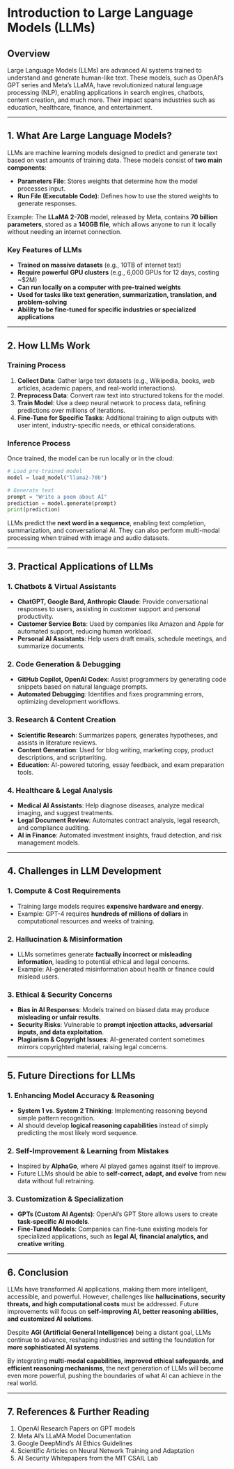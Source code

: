 # Introduction to Large Language Models (LLMs)

## **Overview**
Large Language Models (LLMs) are advanced AI systems trained to understand and generate human-like text. These models, such as OpenAI’s GPT series and Meta’s LLaMA, have revolutionized natural language processing (NLP), enabling applications in search engines, chatbots, content creation, and much more. Their impact spans industries such as education, healthcare, finance, and entertainment.

---

## **1. What Are Large Language Models?**
LLMs are machine learning models designed to predict and generate text based on vast amounts of training data. These models consist of **two main components**:
- **Parameters File**: Stores weights that determine how the model processes input.
- **Run File (Executable Code)**: Defines how to use the stored weights to generate responses.

Example: The **LLaMA 2-70B** model, released by Meta, contains **70 billion parameters**, stored as a **140GB file**, which allows anyone to run it locally without needing an internet connection.

### **Key Features of LLMs**
- **Trained on massive datasets** (e.g., 10TB of internet text)
- **Require powerful GPU clusters** (e.g., 6,000 GPUs for 12 days, costing ~$2M)
- **Can run locally on a computer with pre-trained weights**
- **Used for tasks like text generation, summarization, translation, and problem-solving**
- **Ability to be fine-tuned for specific industries or specialized applications**

---

## **2. How LLMs Work**
### **Training Process**
1. **Collect Data**: Gather large text datasets (e.g., Wikipedia, books, web articles, academic papers, and real-world interactions).
2. **Preprocess Data**: Convert raw text into structured tokens for the model.
3. **Train Model**: Use a deep neural network to process data, refining predictions over millions of iterations.
4. **Fine-Tune for Specific Tasks**: Additional training to align outputs with user intent, industry-specific needs, or ethical considerations.

### **Inference Process**
Once trained, the model can be run locally or in the cloud:
```python
# Load pre-trained model
model = load_model("llama2-70b")

# Generate text
prompt = "Write a poem about AI"
prediction = model.generate(prompt)
print(prediction)
```
LLMs predict the **next word in a sequence**, enabling text completion, summarization, and conversational AI. They can also perform multi-modal processing when trained with image and audio datasets.

---

## **3. Practical Applications of LLMs**
### **1. Chatbots & Virtual Assistants**
- **ChatGPT, Google Bard, Anthropic Claude**: Provide conversational responses to users, assisting in customer support and personal productivity.
- **Customer Service Bots**: Used by companies like Amazon and Apple for automated support, reducing human workload.
- **Personal AI Assistants**: Help users draft emails, schedule meetings, and summarize documents.

### **2. Code Generation & Debugging**
- **GitHub Copilot, OpenAI Codex**: Assist programmers by generating code snippets based on natural language prompts.
- **Automated Debugging**: Identifies and fixes programming errors, optimizing development workflows.

### **3. Research & Content Creation**
- **Scientific Research**: Summarizes papers, generates hypotheses, and assists in literature reviews.
- **Content Generation**: Used for blog writing, marketing copy, product descriptions, and scriptwriting.
- **Education**: AI-powered tutoring, essay feedback, and exam preparation tools.

### **4. Healthcare & Legal Analysis**
- **Medical AI Assistants**: Help diagnose diseases, analyze medical imaging, and suggest treatments.
- **Legal Document Review**: Automates contract analysis, legal research, and compliance auditing.
- **AI in Finance**: Automated investment insights, fraud detection, and risk management models.

---

## **4. Challenges in LLM Development**
### **1. Compute & Cost Requirements**
- Training large models requires **expensive hardware and energy**.
- Example: GPT-4 requires **hundreds of millions of dollars** in computational resources and weeks of training.

### **2. Hallucination & Misinformation**
- LLMs sometimes generate **factually incorrect or misleading information**, leading to potential ethical and legal concerns.
- Example: AI-generated misinformation about health or finance could mislead users.

### **3. Ethical & Security Concerns**
- **Bias in AI Responses**: Models trained on biased data may produce **misleading or unfair results**.
- **Security Risks**: Vulnerable to **prompt injection attacks, adversarial inputs, and data exploitation**.
- **Plagiarism & Copyright Issues**: AI-generated content sometimes mirrors copyrighted material, raising legal concerns.

---

## **5. Future Directions for LLMs**
### **1. Enhancing Model Accuracy & Reasoning**
- **System 1 vs. System 2 Thinking**: Implementing reasoning beyond simple pattern recognition.
- AI should develop **logical reasoning capabilities** instead of simply predicting the most likely word sequence.

### **2. Self-Improvement & Learning from Mistakes**
- Inspired by **AlphaGo**, where AI played games against itself to improve.
- Future LLMs should be able to **self-correct, adapt, and evolve** from new data without full retraining.

### **3. Customization & Specialization**
- **GPTs (Custom AI Agents)**: OpenAI’s GPT Store allows users to create **task-specific AI models**.
- **Fine-Tuned Models**: Companies can fine-tune existing models for specialized applications, such as **legal AI, financial analytics, and creative writing**.

---

## **6. Conclusion**
LLMs have transformed AI applications, making them more intelligent, accessible, and powerful. However, challenges like **hallucinations, security threats, and high computational costs** must be addressed. Future improvements will focus on **self-improving AI, better reasoning abilities, and customized AI solutions**.

Despite **AGI (Artificial General Intelligence)** being a distant goal, LLMs continue to advance, reshaping industries and setting the foundation for **more sophisticated AI systems**.

By integrating **multi-modal capabilities, improved ethical safeguards, and efficient reasoning mechanisms**, the next generation of LLMs will become even more powerful, pushing the boundaries of what AI can achieve in the real world.

---

## **7. References & Further Reading**
1. OpenAI Research Papers on GPT models
2. Meta AI’s LLaMA Model Documentation
3. Google DeepMind’s AI Ethics Guidelines
4. Scientific Articles on Neural Network Training and Adaptation
5. AI Security Whitepapers from the MIT CSAIL Lab

